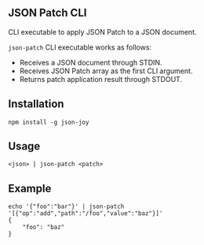 ## JSON Patch CLI

CLI executable to apply JSON Patch to a JSON document.

`json-patch` CLI executable works as follows:

- Receives a JSON document through STDIN.
- Receives JSON Patch array as the first CLI argument.
- Returns patch application result through STDOUT.


## Installation

```
npm install -g json-joy
```


## Usage

```
<json> | json-patch <patch>
```


## Example

```
echo '{"foo":"bar"}' | json-patch '[{"op":"add","path":"/foo","value":"baz"}]'
{
    "foo": "baz"
}
```
